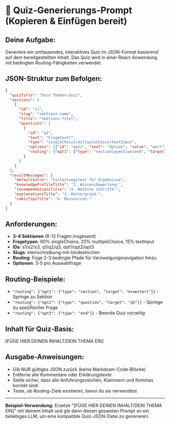 # 🎯 Quiz-Generierungs-Prompt (Kopieren & Einfügen bereit)

## **Deine Aufgabe:**
Generiere ein umfassendes, interaktives Quiz im JSON-Format basierend auf dem bereitgestellten Inhalt. Das Quiz wird in einer React-Anwendung mit bedingten Routing-Fähigkeiten verwendet.

## **JSON-Struktur zum Befolgen:**

```json
{
  "quizTitle": "Dein Themen-Quiz",
  "sections": [
    {
      "id": "s1", 
      "slug": "sektions-name", 
      "title": "Sektions-Titel",
      "questions": [
        {
          "id": "q1",
          "text": "Fragetext?",
          "type": "singleChoice|multipleChoice|textInput",
          "options": [{"id": "opt1", "text": "Option", "value": "wert"}],
          "routing": {"opt1": {"type": "section|question|end", "target": "ziel"}}
        }
      ]
    }
  ],
  "resultMessages": {
    "defaultIntro": "Einleitungstext für Ergebnisse",
    "knowledgeProfileTitle": "1. Wissensbewertung:",
    "recommendationsTitle": "2. Nächste Schritte:",
    "explanationsTitle": "3. Hintergrund:",
    "comicTipsTitle": "4. Ressourcen:"
  }
}
```

## **Anforderungen:**
- **3-4 Sektionen** (8-12 Fragen insgesamt)
- **Fragetypen**: 60% singleChoice, 25% multipleChoice, 15% textInput
- **IDs**: s1/s2/s3, q1/q2/q3, opt1/opt2/opt3
- **Slugs**: kleinschreibung-mit-bindestrichen
- **Routing**: Füge 2-3 bedingte Pfade für Verzweigungsnavigation hinzu
- **Optionen**: 3-5 pro Auswahlfrage

## **Routing-Beispiele:**
- `"routing": {"opt1": {"type": "section", "target": "erweitert"}}` - Springe zu Sektion
- `"routing": {"opt2": {"type": "question", "target": "q5"}}` - Springe zu spezifischer Frage  
- `"routing": {"opt3": {"type": "end"}}` - Beende Quiz vorzeitig

## **Inhalt für Quiz-Basis:**
[FÜGE HIER DEINEN INHALT/DEIN THEMA EIN]

## **Ausgabe-Anweisungen:**
- Gib NUR gültiges JSON zurück (keine Markdown-Code-Blöcke)
- Entferne alle Kommentare oder Erklärungstexte
- Stelle sicher, dass alle Anführungszeichen, Klammern und Kommas korrekt sind
- Teste, ob Routing-Ziele existieren, bevor du sie verwendest

---

**Beispiel-Verwendung:**
Ersetze "[FÜGE HIER DEINEN INHALT/DEIN THEMA EIN]" mit deinem Inhalt und gib dann diesen gesamten Prompt an ein beliebiges LLM, um eine kompatible Quiz-JSON-Datei zu generieren. 